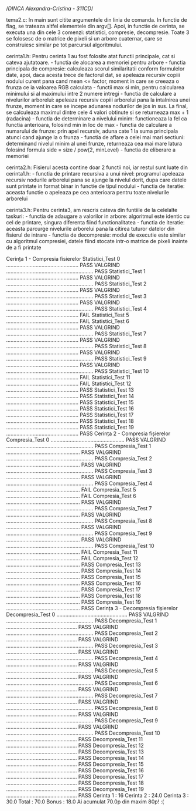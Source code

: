/*DINCA Alexandra-Cristina - 311CD*/

tema2.c:
    In main sunt citite argumentele din linia de comanda. In functie de flag, se trateaza altfel elementele din argv[]. Apoi, in functie de cerinta, se executa una din cele 3 comenzi: statistici, compresie, decompresie. Toate 3 se folosesc de o matrice de pixeli si un arbore cuaternar, care se construiesc similar pe tot parcursul algoritmului.

cerinta1.h:
    Pentru cerinta 1 au fost folosite atat functii principale, cat si cateva ajutatoare. 
        - functia de alocarea a memoriei pentru arbore
        - functia principala de compresie: calculeaza scorul similaritatii conform formulelor date, apoi, daca acesta trece de factorul dat, se apeleaza recursiv copiii nodului curent pana cand mean <= factor, moment in care se creeaza o frunza ce ia valoarea RGB calculata
        - functii max si min, pentru calcularea minimului si al maximului intre 2 numere intregi
        - functia de calculare a nivelurilor arborelui: apeleaza recursiv copiii arborelui pana la intalnirea unei frunze, moment in care se incepe adunarea nodurilor de jos in sus. La final, se calculeaza maximul dintre cele 4 valori obtinute si se returneaza max + 1 (radacina)
        - functia de determinare a nivelului minim: functioneaza la fel ca functia anterioara, folosind min in loc de max
        - functia de calculare a numarului de frunze: prin apel recursiv, aduna cate 1 la suma principala atunci cand ajunge la o frunza
        - functia de aflare a celei mai mari sectiuni: determinand nivelul minim al unei frunze, returneaza cea mai mare latura folosind formula side = size / pow(2, minLevel)
        - functia de eliberare a memoriei

cerinta2.h:
    Fisierul acesta contine doar 2 functii noi, iar restul sunt luate din cerinta1.h:
        - functia de printare recursiva a unui nivel: programul apeleaza recursiv nodurile arborelui pana se ajunge la nivelul dorit, dupa care datele sunt printate in format binar in functie de tipul nodului
        - functia de iteratie: aceasta functie o apeleaza pe cea anterioara pentru toate nivelurile arborelui

cerinta3.h:
    Pentru cerinta3, am rescris cateva din funtiile de la celelalte taskuri:
        - functia de adaugare a valorilor in arbore: algoritmul este identic cu cel de printare, singura diferenta fiind functionalitatea
        - functia de iteratie: aceasta parcurge nivelurile arborelui pana la citirea tuturor datelor din fisierul de intrare
        - functia de decompresie: modul de executie este similar cu algoritmul compresiei, datele fiind stocate intr-o matrice de pixeli inainte de a fi printate


Cerința 1 - Compresia fisierelor
Statistici_Test  0 ................................................. PASS
VALGRIND ........................................................... PASS
Statistici_Test  1 ................................................. PASS
VALGRIND ........................................................... PASS
Statistici_Test  2 ................................................. PASS
VALGRIND ........................................................... PASS
Statistici_Test  3 ................................................. PASS
VALGRIND ........................................................... PASS
Statistici_Test  4 ................................................. FAIL
Statistici_Test  5 ................................................. FAIL
Statistici_Test  6 ................................................. PASS
VALGRIND ........................................................... PASS
Statistici_Test  7 ................................................. PASS
VALGRIND ........................................................... PASS
Statistici_Test  8 ................................................. PASS
VALGRIND ........................................................... PASS
Statistici_Test  9 ................................................. PASS
VALGRIND ........................................................... PASS
Statistici_Test 10 ................................................. FAIL
Statistici_Test 11 ................................................. FAIL
Statistici_Test 12 ................................................. PASS
Statistici_Test 13 ................................................. PASS
Statistici_Test 14 ................................................. PASS
Statistici_Test 15 ................................................. PASS
Statistici_Test 16 ................................................. PASS
Statistici_Test 17 ................................................. PASS
Statistici_Test 18 ................................................. PASS
Statistici_Test 19 ................................................. PASS
Cerința 2 - Compresia fișierelor
Compresia_Test  0 .................................................. PASS
VALGRIND ........................................................... PASS
Compresia_Test  1 .................................................. PASS
VALGRIND ........................................................... PASS
Compresia_Test  2 .................................................. PASS
VALGRIND ........................................................... PASS
Compresia_Test  3 .................................................. PASS
VALGRIND ........................................................... PASS
Compresia_Test  4 .................................................. FAIL
Compresia_Test  5 .................................................. FAIL
Compresia_Test  6 .................................................. PASS
VALGRIND ........................................................... PASS
Compresia_Test  7 .................................................. PASS
VALGRIND ........................................................... PASS
Compresia_Test  8 .................................................. PASS
VALGRIND ........................................................... PASS
Compresia_Test  9 .................................................. PASS
VALGRIND ........................................................... PASS
Compresia_Test 10 .................................................. FAIL
Compresia_Test 11 .................................................. FAIL
Compresia_Test 12 .................................................. PASS
Compresia_Test 13 .................................................. PASS
Compresia_Test 14 .................................................. PASS
Compresia_Test 15 .................................................. PASS
Compresia_Test 16 .................................................. PASS
Compresia_Test 17 .................................................. PASS
Compresia_Test 18 .................................................. PASS
Compresia_Test 19 .................................................. PASS
Cerința 3 - Decompresia fișierelor
Decompresia_Test  0 ................................................ PASS
VALGRIND ........................................................... PASS
Decompresia_Test  1 ................................................ PASS
VALGRIND ........................................................... PASS
Decompresia_Test  2 ................................................ PASS
VALGRIND ........................................................... PASS
Decompresia_Test  3 ................................................ PASS
VALGRIND ........................................................... PASS
Decompresia_Test  4 ................................................ PASS
VALGRIND ........................................................... PASS
Decompresia_Test  5 ................................................ PASS
VALGRIND ........................................................... PASS
Decompresia_Test  6 ................................................ PASS
VALGRIND ........................................................... PASS
Decompresia_Test  7 ................................................ PASS
VALGRIND ........................................................... PASS
Decompresia_Test  8 ................................................ PASS
VALGRIND ........................................................... PASS
Decompresia_Test  9 ................................................ PASS
VALGRIND ........................................................... PASS
Decompresia_Test 10 ................................................ PASS
Decompresia_Test 11 ................................................ PASS
Decompresia_Test 12 ................................................ PASS
Decompresia_Test 13 ................................................ PASS
Decompresia_Test 14 ................................................ PASS
Decompresia_Test 15 ................................................ PASS
Decompresia_Test 16 ................................................ PASS
Decompresia_Test 17 ................................................ PASS
Decompresia_Test 18 ................................................ PASS
Decompresia_Test 19 ................................................ PASS
Cerinta 1 : 16
Cerinta 2 : 24.0
Cerinta 3 : 30.0
Total     : 70.0
Bonus     : 18.0
Ai acumulat 70.0p din maxim 80p! :(
